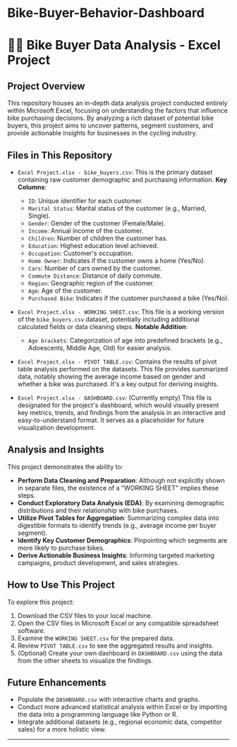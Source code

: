# Bike-Buyer-Behavior-Dashboard
# 🚴‍♂️ Bike Buyer Data Analysis - Excel Project

## Project Overview

This repository houses an in-depth data analysis project conducted entirely within Microsoft Excel, focusing on understanding the factors that influence bike purchasing decisions. By analyzing a rich dataset of potential bike buyers, this project aims to uncover patterns, segment customers, and provide actionable insights for businesses in the cycling industry.

## Files in This Repository

* `Excel Project.xlsx - bike_buyers.csv`:
    This is the primary dataset containing raw customer demographic and purchasing information.
    **Key Columns**:
    * `ID`: Unique identifier for each customer.
    * `Marital Status`: Marital status of the customer (e.g., Married, Single).
    * `Gender`: Gender of the customer (Female/Male).
    * `Income`: Annual income of the customer.
    * `Children`: Number of children the customer has.
    * `Education`: Highest education level achieved.
    * `Occupation`: Customer's occupation.
    * `Home Owner`: Indicates if the customer owns a home (Yes/No).
    * `Cars`: Number of cars owned by the customer.
    * `Commute Distance`: Distance of daily commute.
    * `Region`: Geographic region of the customer.
    * `Age`: Age of the customer.
    * `Purchased Bike`: Indicates if the customer purchased a bike (Yes/No).

* `Excel Project.xlsx - WORKING SHEET.csv`:
    This file is a working version of the `bike_buyers.csv` dataset, potentially including additional calculated fields or data cleaning steps.
    **Notable Addition**:
    * `Age brackets`: Categorization of age into predefined brackets (e.g., Adoescents, Middle Age, Old) for easier analysis.

* `Excel Project.xlsx - PIVOT TABLE.csv`:
    Contains the results of pivot table analysis performed on the datasets. This file provides summarized data, notably showing the average income based on gender and whether a bike was purchased. It's a key output for deriving insights.

* `Excel Project.xlsx - DASHBOARD.csv`:
    (Currently empty) This file is designated for the project's dashboard, which would visually present key metrics, trends, and findings from the analysis in an interactive and easy-to-understand format. It serves as a placeholder for future visualization development.

## Analysis and Insights

This project demonstrates the ability to:

* **Perform Data Cleaning and Preparation**: Although not explicitly shown in separate files, the existence of a "WORKING SHEET" implies these steps.
* **Conduct Exploratory Data Analysis (EDA)**: By examining demographic distributions and their relationship with bike purchases.
* **Utilize Pivot Tables for Aggregation**: Summarizing complex data into digestible formats to identify trends (e.g., average income per buyer segment).
* **Identify Key Customer Demographics**: Pinpointing which segments are more likely to purchase bikes.
* **Derive Actionable Business Insights**: Informing targeted marketing campaigns, product development, and sales strategies.

## How to Use This Project

To explore this project:

1.  Download the CSV files to your local machine.
2.  Open the CSV files in Microsoft Excel or any compatible spreadsheet software.
3.  Examine the `WORKING SHEET.csv` for the prepared data.
4.  Review `PIVOT TABLE.csv` to see the aggregated results and insights.
5.  (Optional) Create your own dashboard in `DASHBOARD.csv` using the data from the other sheets to visualize the findings.

## Future Enhancements

* Populate the `DASHBOARD.csv` with interactive charts and graphs.
* Conduct more advanced statistical analysis within Excel or by importing the data into a programming language like Python or R.
* Integrate additional datasets (e.g., regional economic data, competitor sales) for a more holistic view.

---
